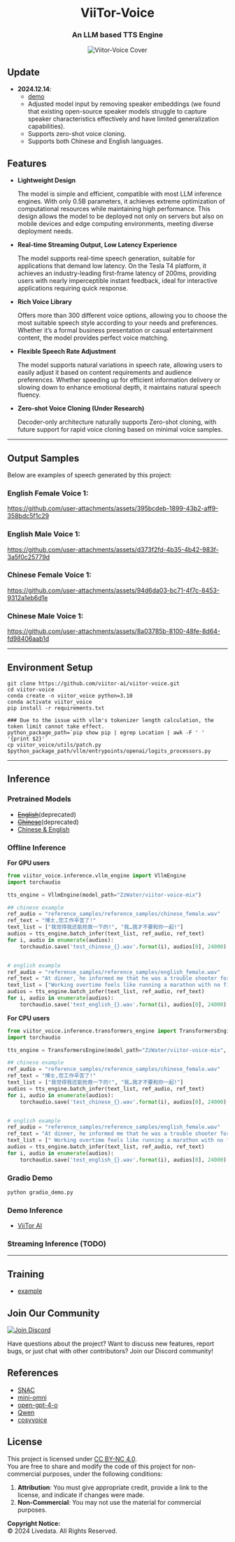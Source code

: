 # <center>ViiTor-Voice</center>
### <center>An LLM based TTS Engine</center>

<p align="center">
  <img src="asserts/post_1.png" alt="Viitor-Voice Cover">
</p>

## Update
- **2024.12.14**:
  - [demo](https://huggingface.co/spaces/ZzWater/viitor-voice)
  - Adjusted model input by removing speaker embeddings (we found that existing open-source speaker models struggle to capture speaker characteristics effectively and have limited generalization capabilities).
  - Supports zero-shot voice cloning.
  - Supports both Chinese and English languages.
  
## Features

- **Lightweight Design**  

  The model is simple and efficient, compatible with most LLM inference engines. With only 0.5B parameters, it achieves extreme optimization of computational resources while maintaining high performance. This design allows the model to be deployed not only on servers but also on mobile devices and edge computing environments, meeting diverse deployment needs.

- **Real-time Streaming Output, Low Latency Experience**  

  The model supports real-time speech generation, suitable for applications that demand low latency. On the Tesla T4 platform, it achieves an industry-leading first-frame latency of 200ms, providing users with nearly imperceptible instant feedback, ideal for interactive applications requiring quick response.

- **Rich Voice Library**  

  Offers more than 300 different voice options, allowing you to choose the most suitable speech style according to your needs and preferences. Whether it’s a formal business presentation or casual entertainment content, the model provides perfect voice matching.

- **Flexible Speech Rate Adjustment**  

  The model supports natural variations in speech rate, allowing users to easily adjust it based on content requirements and audience preferences. Whether speeding up for efficient information delivery or slowing down to enhance emotional depth, it maintains natural speech fluency.

- **Zero-shot Voice Cloning (Under Research)**  

  Decoder-only architecture naturally supports Zero-shot cloning, with future support for rapid voice cloning based on minimal voice samples.

---

## Output Samples

Below are examples of speech generated by this project:

### English Female Voice 1:

https://github.com/user-attachments/assets/395bcdeb-1899-43b2-aff9-358bdc5f1c29

### English Male Voice 1:

https://github.com/user-attachments/assets/d373f2fd-4b35-4b42-983f-3a5f0c25779d

### Chinese Female Voice 1:

https://github.com/user-attachments/assets/94d6da03-bc71-4f7c-8453-9312a1eb6d1e

### Chinese Male Voice 1:

https://github.com/user-attachments/assets/8a03785b-8100-48fe-8d64-fd98406aab1d


---

## Environment Setup

```commandline
git clone https://github.com/viitor-ai/viitor-voice.git
cd viitor-voice
conda create -n viitor_voice python=3.10
conda activate viitor_voice
pip install -r requirements.txt

### Due to the issue with vllm's tokenizer length calculation, the token limit cannot take effect.
python_package_path=`pip show pip | egrep Location | awk -F ' ' '{print $2}'`
cp viitor_voice/utils/patch.py $python_package_path/vllm/entrypoints/openai/logits_processors.py
```

---

## Inference
### Pretrained Models
- ~~[English](https://huggingface.co/ZzWater/viitor-voice-en)~~(deprecated)
- ~~[Chinese](https://huggingface.co/ZzWater/viitor-voice-chs)~~(deprecated)
- [Chinese & English](https://huggingface.co/ZzWater/viitor-voice-mix)
### Offline Inference

**For GPU users**
```python
from viitor_voice.inference.vllm_engine import VllmEngine
import torchaudio

tts_engine = VllmEngine(model_path="ZzWater/viitor-voice-mix")

## chinese example
ref_audio = "reference_samples/reference_samples/chinese_female.wav"
ref_text = "博士,您工作辛苦了!"
text_list = ["我觉得我还能抢救一下的!", "我…我才不要和你一起!"]
audios = tts_engine.batch_infer(text_list, ref_audio, ref_text)
for i, audio in enumerate(audios):
    torchaudio.save('test_chinese_{}.wav'.format(i), audios[0], 24000)


# english example
ref_audio = "reference_samples/reference_samples/english_female.wav"
ref_text = "At dinner, he informed me that he was a trouble shooter for a huge international organization."
text_list = ["Working overtime feels like running a marathon with no finish line in sight—just endless tasks and a growing sense that my life is being lived in the office instead of the real world."]
audios = tts_engine.batch_infer(text_list, ref_audio, ref_text)
for i, audio in enumerate(audios):
    torchaudio.save('test_english_{}.wav'.format(i), audios[0], 24000)    

```
**For CPU users**
```python
from viitor_voice.inference.transformers_engine import TransformersEngine
import torchaudio

tts_engine = TransformersEngine(model_path="ZzWater/viitor-voice-mix", device='cpu')

## chinese example
ref_audio = "reference_samples/reference_samples/chinese_female.wav"
ref_text = "博士,您工作辛苦了!"
text_list = ["我觉得我还能抢救一下的!", "我…我才不要和你一起!"]
audios = tts_engine.batch_infer(text_list, ref_audio, ref_text)
for i, audio in enumerate(audios):
    torchaudio.save('test_chinese_{}.wav'.format(i), audios[0], 24000)


# english example
ref_audio = "reference_samples/reference_samples/english_female.wav"
ref_text = "At dinner, he informed me that he was a trouble shooter for a huge international organization."
text_list = [" Working overtime feels like running a marathon with no finish line in sight", " Just endless tasks and a growing sense that my life is being lived in the office instead of the real world."]
audios = tts_engine.batch_infer(text_list, ref_audio, ref_text)
for i, audio in enumerate(audios):
    torchaudio.save('test_english_{}.wav'.format(i), audios[0], 24000)    

```
### Gradio Demo
```bash
python gradio_demo.py
```

### Demo Inference
- [ViiTor AI](https://www.viitor.io/text-to-speech)
### Streaming Inference (TODO)

---
## Training
- [example](./train_example.md)
## Join Our Community
[![Join Discord](https://img.shields.io/discord/your-discord-id?logo=discord&style=for-the-badge)](https://discord.gg/MbxgFn7BN8)

Have questions about the project? Want to discuss new features, report bugs, or just chat with other contributors? Join our Discord community!
## References

- [SNAC](https://github.com/hubertsiuzdak/snac)
- [mini-omni](https://github.com/gpt-omni/mini-omni)
- [open-gpt-4-o](https://laion.ai/notes/open-gpt-4-o/)
- [Qwen](https://huggingface.co/Qwen/Qwen2-0.5B)
- [cosyvoice](https://huggingface.co/FunAudioLLM/CosyVoice-300M)

## License

This project is licensed under [CC BY-NC 4.0](https://creativecommons.org/licenses/by-nc/4.0/).  
You are free to share and modify the code of this project for non-commercial purposes, under the following conditions:

1. **Attribution**: You must give appropriate credit, provide a link to the license, and indicate if changes were made.
2. **Non-Commercial**: You may not use the material for commercial purposes.

**Copyright Notice:**  
© 2024 Livedata. All Rights Reserved.

